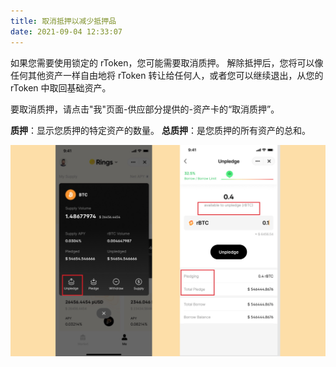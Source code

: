 ```yaml
---
title: 取消抵押以减少抵押品
date: 2021-09-04 12:33:07
---
```


如果您需要使用锁定的 rToken，您可能需要取消质押。 解除抵押后，您将可以像任何其他资产一样自由地将 rToken 转让给任何人，或者您可以继续退出，从您的 rToken 中取回基础资产。

要取消质押，请点击"我"页面-供应部分提供的-资产卡的“取消质押”。

**质押**：显示您质押的特定资产的数量。 **总质押**：是您质押的所有资产的总和。

![](../assets/unpledge1.jpg)

